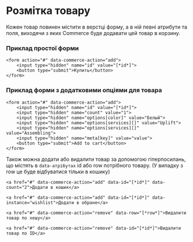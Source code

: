 # Розмітка товару #

Кожен товар повинен містити в верстці форму, а в ній певні атрибути та поля, виходячи з яких Commerce буде додавати цей товар в корзину.


### Приклад простої форми ###
```
<form action="#" data-commerce-action="add">
    <input type="hidden" name="id" value="[*id*]">
    <button type="submit">Купить</button>
</form>
```
### Приклад форми з додатковими опціями для товара ###
```
<form action="#" data-commerce-action="add">
    <input type="hidden" name="id" value="[*id*]">
    <input type="hidden" name="count" value="1">
    <input type="hidden" name="options[color]" value="Белый">
    <input type="hidden" name="options[services][]" value="Uplift">
    <input type="hidden" name="options[services][]" value="Assembling">
    <input type="hidden" name="meta[key]" value="value">
    <button type="submit">Add to cart</button>
</form>
```
Також можна додати або видалити товар за допомогою гіперпосилань, що містять в `data-атрібутах` id або row потрібного товару. (У випадку з row це буде відбуватися тільки в кошику)
 

```
<a href="#" data-commerce-action="add" data-id="[*id*]" data-count="2">Додати в кошик</a>

<a href="#" data-commerce-action="add" data-id="[*id*]" data-instance="wishlist">Додати в обране</a>

<a href="#" data-commerce-action="remove" data-row="[*row*]">Видалити товар по хешу</a>

<a href="#" data-commerce-action="remove" data-id="[*id*]">Видалити товар по ID</a>
```
